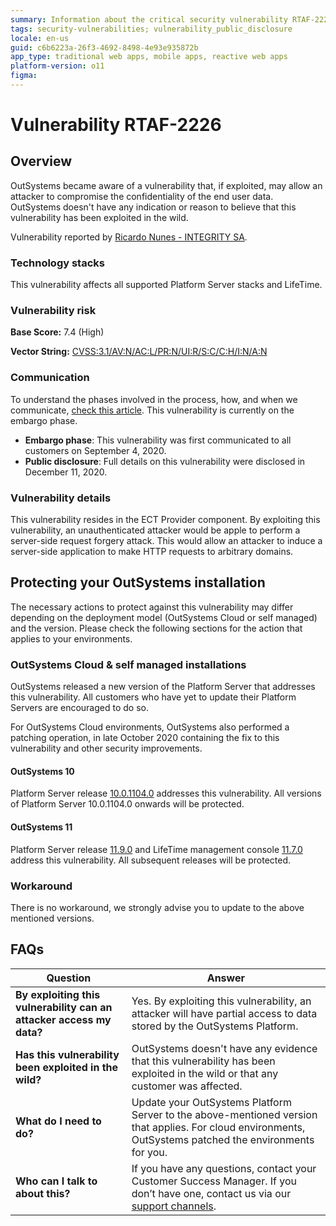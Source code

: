 ```yaml
---
summary: Information about the critical security vulnerability RTAF-2226
tags: security-vulnerabilities; vulnerability_public_disclosure
locale: en-us
guid: c6b6223a-26f3-4692-8498-4e93e935872b
app_type: traditional web apps, mobile apps, reactive web apps
platform-version: o11
figma:
---
```



# Vulnerability RTAF-2226

## Overview 

OutSystems became aware of a vulnerability that, if exploited, may allow an attacker to compromise the confidentiality of the end user data.
OutSystems doesn't have any indication or reason to believe that this vulnerability has been exploited in the wild.


Vulnerability reported by [Ricardo Nunes - INTEGRITY SA](https://www.outsystems.com/profile/5igmwpbphk/).



### Technology stacks

This vulnerability affects all supported Platform Server stacks and LifeTime.

### Vulnerability risk

**Base Score:** 7.4 (High)

**Vector String:** [CVSS:3.1/AV:N/AC:L/PR:N/UI:R/S:C/C:H/I:N/A:N](https://www.first.org/cvss/calculator/3.1#CVSS:3.1/AV:N/AC:L/PR:N/UI:R/S:C/C:H/I:N/A:N)

### Communication

To understand the phases involved in the process, how, and when we communicate, [check this article](https://success.outsystems.com/Support/Security/Vulnerabilities). This vulnerability is currently on the embargo phase.

   * **Embargo phase**: This vulnerability was first communicated to all customers on September 4, 2020.
   * **Public disclosure**: Full details on this vulnerability were disclosed in December 11, 2020.

### Vulnerability details

This vulnerability resides in the ECT Provider component. By exploiting this vulnerability, an unauthenticated attacker would be apple to perform a server-side request forgery attack. This would allow an attacker to induce a server-side application to make HTTP requests to arbitrary domains.


## Protecting your OutSystems installation

The necessary actions to protect against this vulnerability may differ depending on the deployment model (OutSystems Cloud or self managed) and the version. Please check the following sections for the action that applies to your environments.

### OutSystems Cloud & self managed installations

OutSystems released a new version of the Platform Server that addresses this vulnerability. 
All customers who have yet to update their Platform Servers are encouraged to do so. 

For OutSystems Cloud environments, OutSystems also performed a patching operation, in late October 2020 containing the fix to this vulnerability and other security improvements.

#### OutSystems 10

Platform Server release [10.0.1104.0](https://www.outsystems.com/Downloads/ScreenDetails.aspx?MajorVersion=10&ReleaseId=19491&ComponentName=Platform+Server) addresses this vulnerability.
All versions of Platform Server 10.0.1104.0 onwards will be protected.

#### OutSystems 11

Platform Server release [11.9.0](https://www.outsystems.com/Downloads/ScreenDetails.aspx?MajorVersion=11&ReleaseId=19475&ComponentName=Platform+Server) and LifeTime management console [11.7.0](https://www.outsystems.com/downloads/ScreenDetails.aspx?MajorVersion=11&ReleaseId=19497&ComponentName=LifeTime) address this vulnerability. All subsequent releases will be protected.

### Workaround

There is no workaround, we strongly advise you to update to the above mentioned versions.

## FAQs

| Question         | Answer                                             |
|--------------------------------------------------------------------------|---------------------------------------------------------------------------------------------------------------------------------------------------------------------|
| **By exploiting this vulnerability can an attacker access my data?**         | Yes. By exploiting this vulnerability, an attacker will have partial access to data stored by the OutSystems Platform.
| **Has this vulnerability been exploited in the wild?**                   | OutSystems doesn't have any evidence that this vulnerability has been exploited in the wild or that any customer was affected.                          |
| **What do I need to do?**                                                | Update your OutSystems Platform Server to the above-mentioned version that applies. For cloud environments, OutSystems patched the environments for you.            |
| **Who can I talk to about this?**                                        | If you have any questions, contact your Customer Success Manager. If you don’t have one, contact us via our [support channels](https://www.outsystems.com/legal/success/contact-outsystems-technical-support/). |

